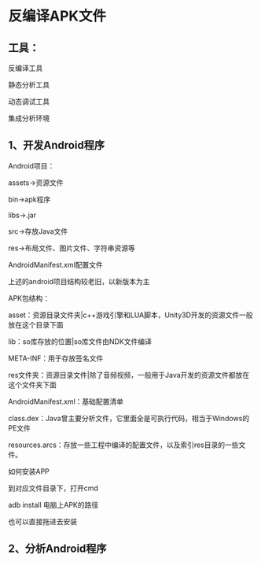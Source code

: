 # 反编译APK文件

## 工具：

反编译工具

静态分析工具

动态调试工具

集成分析环境

## 1、开发Android程序

Android项目：

assets->资源文件

bin->apk程序

libs->.jar

src->存放Java文件

res->布局文件、图片文件、字符串资源等

AndroidManifest.xml配置文件

上述的android项目结构较老旧，以新版本为主



APK包结构：

asset：资源目录文件夹|c++游戏引擎和LUA脚本，Unity3D开发的资源文件一般放在这个目录下面

lib：so库存放的位置|so库文件由NDK文件编译

META-INF：用于存放签名文件

res文件夹：资源目录文件|除了音频视频，一般用于Java开发的资源文件都放在这个文件夹下面

AndroidManifest.xml：基础配置清单

class.dex：Java曾主要分析文件，它里面全是可执行代码，相当于Windows的PE文件

resources.arcs：存放一些工程中编译的配置文件，以及索引res目录的一些文件。



如何安装APP

到对应文件目录下，打开cmd

adb install 电脑上APK的路径

也可以直接拖进去安装

## 2、分析Android程序

